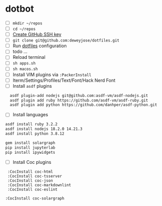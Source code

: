 # dotbot

- [ ] `mkdir ~/repos`
- [ ] `cd ~/repos`
- [ ] [Create GitHub SSH key](https://help.github.com/en/articles/generating-a-new-ssh-key-and-adding-it-to-the-ssh-agent)
- [ ] `git clone git@github.com:deweyjose/dotfiles.git`
- [ ] Run [dotfiles](https://www.github.com/deweyjose/dotfiles) configuration
- [ ] todo ...
- [ ] Reload terminal
- [ ] `sh apps.sh`
- [ ] `sh macos.sh`
- [ ] Install VIM plugins via `:PackerInstall`
- [ ] Iterm/Settings/Profiles/Text/Font/Hack Nerd Font
- [ ] Install `asdf` plugins
```sh
  asdf plugin-add nodejs git@github.com:asdf-vm/asdf-nodejs.git
  asdf plugin add ruby https://github.com/asdf-vm/asdf-ruby.git
  asdf plugin add python https://github.com/danhper/asdf-python.git
```

- [ ] Install languages

```sh
asdf install ruby 3.2.2
asdf install nodejs 18.2.0 14.21.3
asdf install python 3.8.12
```

```sh
gem install solargraph 
pip install jupyterlab
pip install ipywidgets
```


- [ ] Install Coc plugins

```vim
 :CocInstall coc-html
 :CocInstall coc-tsserver
 :CocInstall coc-json
 :CocInstall coc-markdownlint
 :CocInstall coc-eslint
```

```vim
:CocInstall coc-solargraph
```

